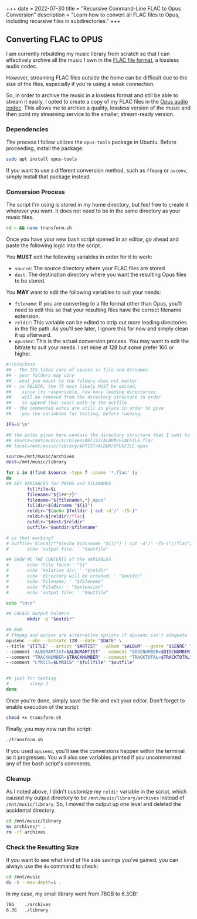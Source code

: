 +++
date = 2022-07-30
title = "Recursive Command-Line FLAC to Opus Conversion"
description = "Learn how to convert all FLAC files to Opus, including recursive files in subdirectories."
+++

## Converting FLAC to OPUS

I am currently rebuilding my music library from scratch so that I can
effectively archive all the music I own in the [FLAC file
format](https://en.wikipedia.org/wiki/FLAC), a lossless audio codec.

However, streaming FLAC files outside the home can be difficult due to
the size of the files, especially if you're using a weak connection.

So, in order to archive the music in a lossless format and still be able
to stream it easily, I opted to create a copy of my FLAC files in the
[Opus audio codec](https://en.wikipedia.org/wiki/Opus_(audio_format)).
This allows me to archive a quality, lossless version of the music and
then point my streaming service to the smaller, stream-ready version.

### Dependencies

The process I follow utilizes the `opus-tools` package in
Ubuntu. Before proceeding, install the package:

```sh
sudo apt install opus-tools
```

If you want to use a different conversion method, such as
`ffmpeg` or `avconv`, simply install that package
instead.

### Conversion Process

The script I'm using is stored in my home directory, but feel free to
create it wherever you want. It does not need to be in the same
directory as your music files.

```sh
cd ~ && nano transform.sh
```

Once you have your new bash script opened in an editor, go ahead and
paste the following logic into the script.

You **MUST** edit the following variables in order for it to work:

-   `source`: The source directory where your FLAC files are
    stored.
-   `dest`: The destination directory where you want the
    resulting Opus files to be stored.

You **MAY** want to edit the following variables to suit your needs:

-   `filename`: If you are converting to a file format other
    than Opus, you'll need to edit this so that your resulting files
    have the correct filename extension.
-   `reldir`: This variable can be edited to strip out more
    leading directories in the file path. As you'll see later, I ignore
    this for now and simply clean it up afterward.
-   `opusenc`: This is the actual conversion process. You may
    want to edit the bitrate to suit your needs. I set mine at 128 but
    some prefer 160 or higher.

```sh
#!/bin/bash
## - The IFS takes care of spaces in file and dirnames
## - your folders may vary
## - what you mount to the folders does not matter
## - in RELDIR, the f5 most likely MUST be edited,
##    since its responsible, how many leading directories
##    will be removed from the directory structure in order
##    to append that exact path to the outfile
## - the commented echos are still in place in order to give
##    you the variables for testing, before running.

IFS=$'\n'

## the paths given here contain the directory structure that I want to keep
## source=/mnt/music/archives/ARTIST/ALBUM/FLACFILE.flac
## local=/mnt/music/library/ARTIST/ALBUM/OPUSFILE.opus

source=/mnt/music/archives
dest=/mnt/music/library

for i in $(find $source -type f -iname '*.flac' );
do
## SET VARIABLES for PATHS and FILENAMES
        fullfile=$i
        filename="${i##*/}"
        filename="${filename%.*}.opus"
        fulldir=$(dirname "${i}")
        reldir="$(echo $fulldir | cut -d'/' -f5-)"
        reldir=${reldir//flac}
        outdir="$dest/$reldir"
        outfile="$outdir/$filename"

# is that working?
# outfile='$local/""$(echo $(dirname "${i}") | cut -d'/' -f5-)"//flac"/"${i##*/}"'
#       echo 'output file: ' "$outfile"

## SHOW ME THE CONTENTS of the VARIABLES
#       echo 'File found:' "$i"
#       echo 'Relative dir: ' "$reldir"
#       echo 'directory will be created: ' "$outdir"
#       echo 'Filename: ' "$filename"
#       echo 'FileExt: ' "$extension"
#       echo 'output file: ' "$outfile"

echo "\n\n"

## CREATE Output Folders
        mkdir -p "$outdir"

## RUN
# ffmpeg and avconv are alternative options if opusenc isn't adequate
opusenc --vbr --bitrate 128 --date "$DATE" \
--title "$TITLE" --artist "$ARTIST" --album "$ALBUM" --genre "$GENRE" \
--comment "ALBUMARTIST=$ALBUMARTIST" --comment "DISCNUMBER=$DISCNUMBER" \
--comment "TRACKNUMBER=$TRACKNUMBER" --comment "TRACKTOTAL=$TRACKTOTAL" \
--comment "LYRICS=$LYRICS" "$fullfile" "$outfile"


## just for testing
#        sleep 1
done
```

Once you're done, simply save the file and exit your editor. Don't
forget to enable execution of the script:

```sh
chmod +x transform.sh
```

Finally, you may now run the script:

```sh
./transform.sh
```

If you used `opusenc`, you'll see the conversions happen
within the terminal as it progresses. You will also see variables
printed if you uncommented any of the bash script's comments.

### Cleanup

As I noted above, I didn't customize my `reldir` variable in
the script, which caused my output directory to be
`/mnt/music/library/archives` instead of
`/mnt/music/library`. So, I moved the output up one level and
deleted the accidental directory.

```sh
cd /mnt/music/library
mv archives/* .
rm -rf archives
```

### Check the Resulting Size

If you want to see what kind of file size savings you've gained, you
can always use the `du` command to check:

```sh
cd /mnt/music
du -h --max-depth=1 .
```

In my case, my small library went from 78GB to 6.3GB!

```txt
78G    ./archives
6.3G   ./library
```
